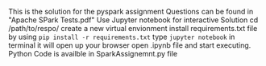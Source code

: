 This is the solution for the pyspark assignment Questions can be found in "Apache SPark Tests.pdf"
Use Jupyter notebook for interactive Solution
    cd /path/to/respo/
    create a new virtual envionment
    install requirements.txt file by using
        `pip install -r requirements.txt`
    type `jupyter notebook` in terminal
    it will open up your browser open .ipynb file and start executing.
Python Code is availble in SparkAssignemnt.py file